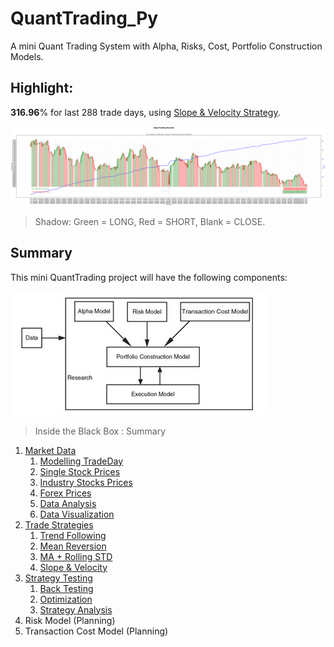 # QuantTrading_Py

A mini Quant Trading System with Alpha, Risks, Cost, Portfolio Construction Models.

## Highlight: 

**316.96**% for last 288 trade days, using [Slope & Velocity Strategy](./alpha#strategy-forex).

![](./alpha/gen/StrategySV_AUDUSD_Daily.png)

> Shadow: Green = LONG, Red = SHORT, Blank = CLOSE.

## Summary

This mini QuantTrading project will have the following components:

![](./assets/quant-models.jpg)

> Inside the Black Box : Summary

1. [Market Data](./data/README.md)
    1. [Modelling TradeDay](./data/README.md#modelling-tradeday)
    1. [Single Stock Prices](./data/README.md#single-stock-prices)
    1. [Industry Stocks Prices](./data/README.md#industry-stocks-prices)
    1. [Forex Prices](./data/README.md#forex-rate)
    1. [Data Analysis](./data/README.md#data-analysis)
    1. [Data Visualization](./data/README.md#data-visualization)
1. [Trade Strategies](./alpha/README.md#trade-strategies)
    1. [Trend Following](./alpha/README.md#strategy-1-trend-following)
    1. [Mean Reversion](./alpha/README.md#strategy-2-mean-reversion)
    1. [MA + Rolling STD](./alpha/README.md#strategy-3-moving-average--standard-deviation)
    1. [Slope & Velocity](./alpha/README.md#strategy-4-slope--velocity)
1. [Strategy Testing](./alpha/README.md#testing-strategies)
    1. [Back Testing](./alpha/README.md#back-testing)
    1. [Optimization](./alpha/README.md#strategy-optimization)
    1. [Strategy Analysis](./alpha/README.md#strategy-analysis)
1. Risk Model (Planning)
1. Transaction Cost Model (Planning)

